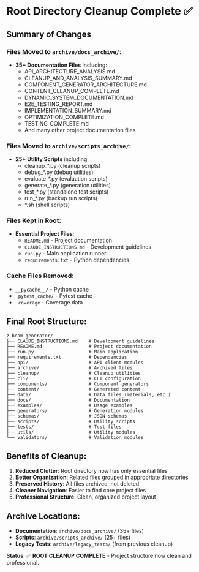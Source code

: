 # Root Directory Cleanup Complete ✅

## Summary of Changes

### Files Moved to `archive/docs_archive/`:
- **35+ Documentation Files** including:
  - API_ARCHITECTURE_ANALYSIS.md
  - CLEANUP_AND_ANALYSIS_SUMMARY.md
  - COMPONENT_GENERATOR_ARCHITECTURE.md
  - CONTENT_CLEANUP_COMPLETE.md
  - DYNAMIC_SYSTEM_DOCUMENTATION.md
  - E2E_TESTING_REPORT.md
  - IMPLEMENTATION_SUMMARY.md
  - OPTIMIZATION_COMPLETE.md
  - TESTING_COMPLETE.md
  - And many other project documentation files

### Files Moved to `archive/scripts_archive/`:
- **25+ Utility Scripts** including:
  - cleanup_*.py (cleanup scripts)
  - debug_*.py (debug utilities) 
  - evaluate_*.py (evaluation scripts)
  - generate_*.py (generation utilities)
  - test_*.py (standalone test scripts)
  - run_*.py (backup run scripts)
  - *.sh (shell scripts)

### Files Kept in Root:
- **Essential Project Files**:
  - `README.md` - Project documentation
  - `CLAUDE_INSTRUCTIONS.md` - Development guidelines
  - `run.py` - Main application runner
  - `requirements.txt` - Python dependencies

### Cache Files Removed:
- `__pycache__/` - Python cache
- `.pytest_cache/` - Pytest cache  
- `.coverage` - Coverage data

## Final Root Structure:
```
z-beam-generator/
├── CLAUDE_INSTRUCTIONS.md    # Development guidelines
├── README.md                 # Project documentation  
├── run.py                    # Main application
├── requirements.txt          # Dependencies
├── api/                      # API client modules
├── archive/                  # Archived files
├── cleanup/                  # Cleanup utilities
├── cli/                      # CLI configuration
├── components/               # Component generators
├── content/                  # Generated content
├── data/                     # Data files (materials, etc.)
├── docs/                     # Documentation
├── examples/                 # Usage examples
├── generators/               # Generation modules
├── schemas/                  # JSON schemas
├── scripts/                  # Utility scripts
├── tests/                    # Test files
├── utils/                    # Utility modules
└── validators/               # Validation modules
```

## Benefits of Cleanup:
1. **Reduced Clutter**: Root directory now has only essential files
2. **Better Organization**: Related files grouped in appropriate directories
3. **Preserved History**: All files archived, not deleted
4. **Cleaner Navigation**: Easier to find core project files
5. **Professional Structure**: Clean, organized project layout

## Archive Locations:
- **Documentation**: `archive/docs_archive/` (35+ files)
- **Scripts**: `archive/scripts_archive/` (25+ files)
- **Legacy Tests**: `archive/legacy_tests/` (from previous cleanup)

**Status**: ✅ **ROOT CLEANUP COMPLETE** - Project structure now clean and professional.
